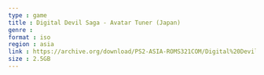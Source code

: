 ```yaml
---
type : game
title : Digital Devil Saga - Avatar Tuner (Japan)
genre : 
format : iso
region : asia
link : https://archive.org/download/PS2-ASIA-ROMS321COM/Digital%20Devil%20Saga%20-%20Avatar%20Tuner%20%28Japan%29.7z
size : 2.5GB
---
```

